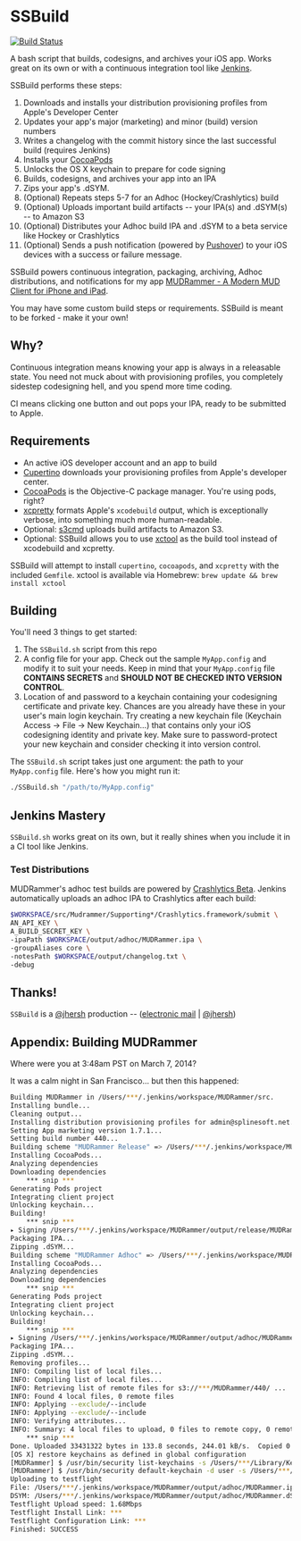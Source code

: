 # SSBuild

[![Build Status](https://travis-ci.org/splinesoft/SSBuild.png?branch=master)](https://travis-ci.org/splinesoft/SSBuild) 

A bash script that builds, codesigns, and archives your iOS app. Works great on its own or with a continuous integration tool like [Jenkins](http://jenkins-ci.org).

SSBuild performs these steps:

1. Downloads and installs your distribution provisioning profiles from Apple's Developer Center
2. Updates your app's major (marketing) and minor (build) version numbers
3. Writes a changelog with the commit history since the last successful build (requires Jenkins)
4. Installs your [CocoaPods](http://cocoapods.org)
5. Unlocks the OS X keychain to prepare for code signing
6. Builds, codesigns, and archives your app into an IPA
7. Zips your app's .dSYM.
8. (Optional) Repeats steps 5-7 for an Adhoc (Hockey/Crashlytics) build
9. (Optional) Uploads important build artifacts -- your IPA(s) and .dSYM(s) -- to Amazon S3
10. (Optional) Distributes your Adhoc build IPA and .dSYM to a beta service like Hockey or Crashlytics
11. (Optional) Sends a push notification (powered by [Pushover](https://pushover.net/)) to your iOS devices with a success or failure message.

SSBuild powers continuous integration, packaging, archiving, Adhoc distributions, and notifications for my app [MUDRammer - A Modern MUD Client for iPhone and iPad](https://itunes.apple.com/us/app/mudrammer-a-modern-mud-client/id597157072?mt=8).

You may have some custom build steps or requirements. SSBuild is meant to be forked - make it your own!

## Why?

Continuous integration means knowing your app is always in a releasable state. You need not muck about with provisioning profiles, you completely sidestep codesigning hell, and you spend more time coding.

CI means clicking one button and out pops your IPA, ready to be submitted to Apple.

## Requirements

* An active iOS developer account and an app to build
* [Cupertino](https://github.com/nomad/cupertino) downloads your provisioning profiles from Apple's developer center.
* [CocoaPods](http://cocoapods.org) is the Objective-C package manager. You're using pods, right?
* [xcpretty](https://github.com/supermarin/xcpretty) formats Apple's `xcodebuild` output, which is exceptionally verbose, into something much more human-readable.
* Optional: [s3cmd](http://s3tools.org/s3cmd) uploads build artifacts to Amazon S3.
* Optional: SSBuild allows you to use [xctool](https://github.com/facebook/xctool) as the build tool instead of xcodebuild and xcpretty.

SSBuild will attempt to install `cupertino`, `cocoapods`, and `xcpretty` with the included `Gemfile`. xctool is available via Homebrew: `brew update && brew install xctool`

## Building

You'll need 3 things to get started:

1. The `SSBuild.sh` script from this repo
2. A config file for your app. Check out the sample `MyApp.config` and modify it to suit your needs. Keep in mind that your `MyApp.config` file **CONTAINS SECRETS** and **SHOULD NOT BE CHECKED INTO VERSION CONTROL**.
3. Location of and password to a keychain containing your codesigning certificate and private key. Chances are you already have these in your user's main login keychain. Try creating a new keychain file (Keychain Access -> File -> New Keychain...) that contains only your iOS codesigning identity and private key. Make sure to password-protect your new keychain and consider checking it into version control.

The `SSBuild.sh` script takes just one argument: the path to your `MyApp.config` file. Here's how you might run it:

```bash
./SSBuild.sh "/path/to/MyApp.config"
```

## Jenkins Mastery

`SSBuild.sh` works great on its own, but it really shines when you include it in a CI tool like Jenkins.

### Test Distributions

MUDRammer's adhoc test builds are powered by [Crashlytics Beta](http://try.crashlytics.com/beta/). Jenkins automatically uploads an adhoc IPA to Crashlytics after each build:

```bash
$WORKSPACE/src/Mudrammer/Supporting*/Crashlytics.framework/submit \
AN_API_KEY \
A_BUILD_SECRET_KEY \
-ipaPath $WORKSPACE/output/adhoc/MUDRammer.ipa \
-groupAliases core \
-notesPath $WORKSPACE/output/changelog.txt \
-debug
```

## Thanks!

`SSBuild` is a [@jhersh](https://github.com/jhersh) production -- ([electronic mail](mailto:jon@her.sh) | [@jhersh](https://twitter.com/jhersh))

## Appendix: Building MUDRammer

Where were you at 3:48am PST on March 7, 2014?

It was a calm night in San Francisco... but then this happened:

```bash
Building MUDRammer in /Users/***/.jenkins/workspace/MUDRammer/src.
Installing bundle...
Cleaning output...
Installing distribution provisioning profiles for admin@splinesoft.net...
Setting App marketing version 1.7.1...
Setting build number 440...
Building scheme "MUDRammer Release" => /Users/***/.jenkins/workspace/MUDRammer/output/release
Installing CocoaPods...
Analyzing dependencies
Downloading dependencies
    *** snip ***
Generating Pods project
Integrating client project
Unlocking keychain...
Building!
	*** snip ***
▸ Signing /Users/***/.jenkins/workspace/MUDRammer/output/release/MUDRammer.app
Packaging IPA...
Zipping .dSYM...
Building scheme "MUDRammer Adhoc" => /Users/***/.jenkins/workspace/MUDRammer/output/adhoc
Installing CocoaPods...
Analyzing dependencies
Downloading dependencies
    *** snip ***
Generating Pods project
Integrating client project
Unlocking keychain...
Building!
    *** snip ***
▸ Signing /Users/***/.jenkins/workspace/MUDRammer/output/adhoc/MUDRammer.app
Packaging IPA...
Zipping .dSYM...
Removing profiles...
INFO: Compiling list of local files...
INFO: Compiling list of local files...
INFO: Retrieving list of remote files for s3://***/MUDRammer/440/ ...
INFO: Found 4 local files, 0 remote files
INFO: Applying --exclude/--include
INFO: Applying --exclude/--include
INFO: Verifying attributes...
INFO: Summary: 4 local files to upload, 0 files to remote copy, 0 remote files to delete
    *** snip ***
Done. Uploaded 33431322 bytes in 133.8 seconds, 244.01 kB/s.  Copied 0 files saving 0 bytes transfer.
[OS X] restore keychains as defined in global configuration
[MUDRammer] $ /usr/bin/security list-keychains -s /Users/***/Library/Keychains/login.keychain
[MUDRammer] $ /usr/bin/security default-keychain -d user -s /Users/***/Library/Keychains/login.keychain
Uploading to testflight
File: /Users/***/.jenkins/workspace/MUDRammer/output/adhoc/MUDRammer.ipa
DSYM: /Users/***/.jenkins/workspace/MUDRammer/output/adhoc/MUDRammer.dSYM.zip
Testflight Upload speed: 1.68Mbps
Testflight Install Link: ***
Testflight Configuration Link: ***
Finished: SUCCESS
```

